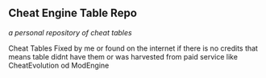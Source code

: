 ## Cheat Engine Table Repo
_a personal repository of cheat tables_

Cheat Tables Fixed by me or found on the internet if there is no credits that means table didnt have them or was harvested from paid service like CheatEvolution od ModEngine
